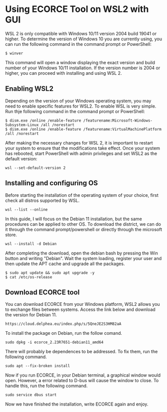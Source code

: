 # Using ECORCE Tool on WSL2 with GUI

WSL 2 is only compatible with Windows 10/11 version 2004 build 19041 or higher. To determine the version of Windows 10 you are currently using, you can run the following command in the command prompt or PowerShell:

```
$ winver 
```

This command will open a window displaying the exact version and build number of your Windows 10/11 installation. If the version number is 2004 or higher, you can proceed with installing and using WSL 2.


## Enabling WSL2

Depending on the version of your Windows operating system, you may need to enable specific features for WSL2. To enable WSL is very simple. Run thje following command in the command prompt or PowerShell:

```
$ dism.exe /online /enable-feature /featurename:Microsoft-Windows-Subsystem-Linux /all /norestart
$ dism.exe /online /enable-feature /featurename:VirtualMachinePlatform /all /norestart
```

After making the necessary changes for WSL 2, it is important to restart your system to ensure that the modifications take effect. Once your system has rebooted, start PowerShell with admin privileges and set WSL2 as the default version:

```
wsl --set-default-version 2
```

## Installing and configuring OS

Before starting the installation of the operating system of your choice, first check all distros supported by WSL.

```
wsl --list --online
```

In this guide, I will focus on the Debian 11 installation, but the same procedures can be applied to other OS. To download the district, we can do it through the command prompt/powershell or directly through the microsoft store.

```
wsl --install -d Debian
```

After completing the download, open the debian bash by pressing the Win button and writing "Debian". Wait the system loading, register your user and then update the APT cache and upgrade all the packages.

```
$ sudo apt update && sudo apt upgrade -y
$ cat /etc/os-release
```

## Download ECORCE tool

You can download ECORCE from your Windows platform, WSL2 allows you to exchange files between systems. Access the link below and download the version for Debian 11.
```
https://cloud.delphea.eu/index.php/s/5QneJE2S3HM82aA
```
To install the package on Debian, run the follow comand.
```
sudo dpkg -i ecorce_2.23R7651-debian11_amd64
```
There will probably be dependences to be addressed. To fix them, run the following command.
```
sudo apt --fix-broken install
```
Now if you run ECORCE, in your Debian terminal, a graphical window would open. However, a error related to D-bus will cause the window to close. To handle this, run the following command.
```
sudo service dbus start
```
Now we have finished the installation, write ECORCE again and enjoy.
